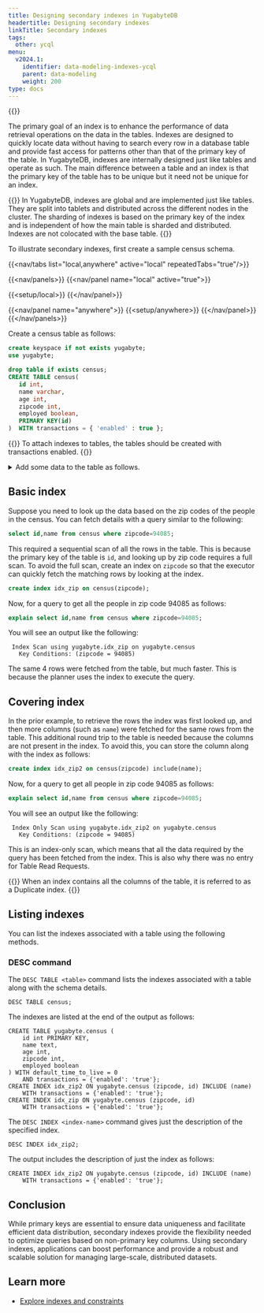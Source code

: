 ```yaml
---
title: Designing secondary indexes in YugabyteDB
headertitle: Designing secondary indexes
linkTitle: Secondary indexes
tags:
  other: ycql
menu:
  v2024.1:
    identifier: data-modeling-indexes-ycql
    parent: data-modeling
    weight: 200
type: docs
---
```


{{<api-tabs>}}

The primary goal of an index is to enhance the performance of data retrieval operations on the data in the tables. Indexes are designed to quickly locate data without having to search every row in a database table and provide fast access for patterns other than that of the primary key of the table. In YugabyteDB, indexes are internally designed just like tables and operate as such. The main difference between a table and an index is that the primary key of the table has to be unique but it need not be unique for an index.

{{<note>}}
In YugabyteDB, indexes are global and are implemented just like tables. They are split into tablets and distributed across the different nodes in the cluster. The sharding of indexes is based on the primary key of the index and is independent of how the main table is sharded and distributed. Indexes are not colocated with the base table.
{{</note>}}

To illustrate secondary indexes, first create a sample census schema.

<!-- begin: nav tabs -->
{{<nav/tabs list="local,anywhere" active="local" repeatedTabs="true"/>}}

{{<nav/panels>}}
{{<nav/panel name="local" active="true">}}
<!-- local cluster setup instructions -->
{{<setup/local>}}
{{</nav/panel>}}

{{<nav/panel name="anywhere">}} {{<setup/anywhere>}} {{</nav/panel>}}
{{</nav/panels>}}
<!-- end: nav tabs -->

Create a census table as follows:

```sql
create keyspace if not exists yugabyte;
use yugabyte;

drop table if exists census;
CREATE TABLE census(
   id int,
   name varchar,
   age int,
   zipcode int,
   employed boolean,
   PRIMARY KEY(id)
)  WITH transactions = { 'enabled' : true };
```

{{<warning>}}
To attach indexes to tables, the tables should be created with transactions enabled.
{{</warning>}}

<details> <summary>Add some data to the table as follows.</summary>

```sql
INSERT INTO census (id,name,age,zipcode,employed) VALUES (1,'Zachary',55,94085,True);
INSERT INTO census (id,name,age,zipcode,employed) VALUES (2,'James',56,94085,False);
INSERT INTO census (id,name,age,zipcode,employed) VALUES (3,'Kimberly',50,94084,False);
INSERT INTO census (id,name,age,zipcode,employed) VALUES (4,'Edward',56,94085,True);
INSERT INTO census (id,name,age,zipcode,employed) VALUES (5,'Barry',56,94084,False);
INSERT INTO census (id,name,age,zipcode,employed) VALUES (6,'Tyler',45,94084,False);
INSERT INTO census (id,name,age,zipcode,employed) VALUES (7,'James',47,94085,False);
INSERT INTO census (id,name,age,zipcode,employed) VALUES (8,'Sarah',52,94084,True);
INSERT INTO census (id,name,age,zipcode,employed) VALUES (9,'James',59,94084,False);
INSERT INTO census (id,name,age,zipcode,employed) VALUES (10,'Diane',51,94083,False);
```

</details>

## Basic index

Suppose you need to look up the data based on the zip codes of the people in the census. You can fetch details with a query similar to the following:

```sql
select id,name from census where zipcode=94085;
```

This required a sequential scan of all the rows in the table. This is because the primary key of the table is `id`, and looking up by zip code requires a full scan. To avoid the full scan, create an index on `zipcode` so that the executor can quickly fetch the matching rows by looking at the index.

```sql
create index idx_zip on census(zipcode);
```

Now, for a query to get all the people in zip code 94085 as follows:

```sql
explain select id,name from census where zipcode=94085;
```

You will see an output like the following:

```yaml{.nocopy}
 Index Scan using yugabyte.idx_zip on yugabyte.census
   Key Conditions: (zipcode = 94085)
```

The same 4 rows were fetched from the table, but much faster. This is because the planner uses the index to execute the query.

## Covering index

In the prior example, to retrieve the rows the index was first looked up, and then more columns (such as `name`) were fetched for the same rows from the table. This additional round trip to the table is needed because the columns are not present in the index. To avoid this, you can store the column along with the index as follows:

```sql
create index idx_zip2 on census(zipcode) include(name);
```

Now, for a query to get all people in zip code 94085 as follows:

```sql
explain select id,name from census where zipcode=94085;
```

You will see an output like the following:

```yaml{.nocopy}
 Index Only Scan using yugabyte.idx_zip2 on yugabyte.census
   Key Conditions: (zipcode = 94085)
```

This is an index-only scan, which means that all the data required by the query has been fetched from the index. This is also why there was no entry for Table Read Requests.

{{<tip>}}
When an index contains all the columns of the table, it is referred to as a Duplicate index.
{{</tip>}}

## Listing indexes

You can list the indexes associated with a table using the following methods.

### DESC command

The `DESC TABLE <table>` command lists the indexes associated with a table along with the schema details.

```cql
DESC TABLE census;
```

The indexes are listed at the end of the output as follows:

```cql{.nocopy}
CREATE TABLE yugabyte.census (
    id int PRIMARY KEY,
    name text,
    age int,
    zipcode int,
    employed boolean
) WITH default_time_to_live = 0
    AND transactions = {'enabled': 'true'};
CREATE INDEX idx_zip2 ON yugabyte.census (zipcode, id) INCLUDE (name)
    WITH transactions = {'enabled': 'true'};
CREATE INDEX idx_zip ON yugabyte.census (zipcode, id)
    WITH transactions = {'enabled': 'true'};
```

The `DESC INDEX <index-name>` command gives just the description of the specified index.

```cql
DESC INDEX idx_zip2;
```

The output includes the description of just the index as follows:

```cql{.nocopy}
CREATE INDEX idx_zip2 ON yugabyte.census (zipcode, id) INCLUDE (name)
    WITH transactions = {'enabled': 'true'};
```

## Conclusion

While primary keys are essential to ensure data uniqueness and facilitate efficient data distribution, secondary indexes provide the flexibility needed to optimize queries based on non-primary key columns. Using secondary indexes, applications can boost performance and provide a robust and scalable solution for managing large-scale, distributed datasets.

## Learn more

- [Explore indexes and constraints](../../../explore/ycql-language/indexes-constraints/)
